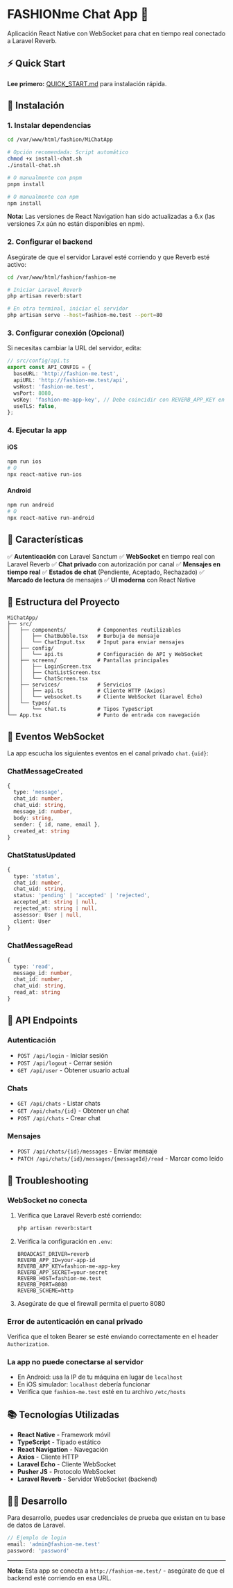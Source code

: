 # FASHIONme Chat App 💬

Aplicación React Native con WebSocket para chat en tiempo real conectado a Laravel Reverb.

## ⚡ Quick Start

**Lee primero:** [QUICK_START.md](./QUICK_START.md) para instalación rápida.

## 🚀 Instalación

### 1. Instalar dependencias

```bash
cd /var/www/html/fashion/MiChatApp

# Opción recomendada: Script automático
chmod +x install-chat.sh
./install-chat.sh

# O manualmente con pnpm
pnpm install

# O manualmente con npm
npm install
```

**Nota:** Las versiones de React Navigation han sido actualizadas a 6.x (las versiones 7.x aún no están disponibles en npm).

### 2. Configurar el backend

Asegúrate de que el servidor Laravel esté corriendo y que Reverb esté activo:

```bash
cd /var/www/html/fashion/fashion-me

# Iniciar Laravel Reverb
php artisan reverb:start

# En otra terminal, iniciar el servidor
php artisan serve --host=fashion-me.test --port=80
```

### 3. Configurar conexión (Opcional)

Si necesitas cambiar la URL del servidor, edita:

```typescript
// src/config/api.ts
export const API_CONFIG = {
  baseURL: 'http://fashion-me.test',
  apiURL: 'http://fashion-me.test/api',
  wsHost: 'fashion-me.test',
  wsPort: 8080,
  wsKey: 'fashion-me-app-key', // Debe coincidir con REVERB_APP_KEY en .env
  useTLS: false,
};
```

### 4. Ejecutar la app

#### iOS
```bash
npm run ios
# O
npx react-native run-ios
```

#### Android
```bash
npm run android
# O
npx react-native run-android
```

## 📱 Características

✅ **Autenticación** con Laravel Sanctum
✅ **WebSocket** en tiempo real con Laravel Reverb
✅ **Chat privado** con autorización por canal
✅ **Mensajes en tiempo real**
✅ **Estados de chat** (Pendiente, Aceptado, Rechazado)
✅ **Marcado de lectura** de mensajes
✅ **UI moderna** con React Native

## 🔧 Estructura del Proyecto

```
MiChatApp/
├── src/
│   ├── components/          # Componentes reutilizables
│   │   ├── ChatBubble.tsx   # Burbuja de mensaje
│   │   └── ChatInput.tsx    # Input para enviar mensajes
│   ├── config/
│   │   └── api.ts           # Configuración de API y WebSocket
│   ├── screens/             # Pantallas principales
│   │   ├── LoginScreen.tsx
│   │   ├── ChatListScreen.tsx
│   │   └── ChatScreen.tsx
│   ├── services/            # Servicios
│   │   ├── api.ts           # Cliente HTTP (Axios)
│   │   └── websocket.ts     # Cliente WebSocket (Laravel Echo)
│   └── types/
│       └── chat.ts          # Tipos TypeScript
└── App.tsx                  # Punto de entrada con navegación
```

## 🔌 Eventos WebSocket

La app escucha los siguientes eventos en el canal privado `chat.{uid}`:

### ChatMessageCreated
```typescript
{
  type: 'message',
  chat_id: number,
  chat_uid: string,
  message_id: number,
  body: string,
  sender: { id, name, email },
  created_at: string
}
```

### ChatStatusUpdated
```typescript
{
  type: 'status',
  chat_id: number,
  chat_uid: string,
  status: 'pending' | 'accepted' | 'rejected',
  accepted_at: string | null,
  rejected_at: string | null,
  assessor: User | null,
  client: User
}
```

### ChatMessageRead
```typescript
{
  type: 'read',
  message_id: number,
  chat_id: number,
  chat_uid: string,
  read_at: string
}
```

## 🔐 API Endpoints

### Autenticación
- `POST /api/login` - Iniciar sesión
- `POST /api/logout` - Cerrar sesión
- `GET /api/user` - Obtener usuario actual

### Chats
- `GET /api/chats` - Listar chats
- `GET /api/chats/{id}` - Obtener un chat
- `POST /api/chats` - Crear chat

### Mensajes
- `POST /api/chats/{id}/messages` - Enviar mensaje
- `PATCH /api/chats/{id}/messages/{messageId}/read` - Marcar como leído

## 🐛 Troubleshooting

### WebSocket no conecta

1. Verifica que Laravel Reverb esté corriendo:
   ```bash
   php artisan reverb:start
   ```

2. Verifica la configuración en `.env`:
   ```env
   BROADCAST_DRIVER=reverb
   REVERB_APP_ID=your-app-id
   REVERB_APP_KEY=fashion-me-app-key
   REVERB_APP_SECRET=your-secret
   REVERB_HOST=fashion-me.test
   REVERB_PORT=8080
   REVERB_SCHEME=http
   ```

3. Asegúrate de que el firewall permita el puerto 8080

### Error de autenticación en canal privado

Verifica que el token Bearer se esté enviando correctamente en el header `Authorization`.

### La app no puede conectarse al servidor

- En Android: usa la IP de tu máquina en lugar de `localhost`
- En iOS simulador: `localhost` debería funcionar
- Verifica que `fashion-me.test` esté en tu archivo `/etc/hosts`

## 📚 Tecnologías Utilizadas

- **React Native** - Framework móvil
- **TypeScript** - Tipado estático
- **React Navigation** - Navegación
- **Axios** - Cliente HTTP
- **Laravel Echo** - Cliente WebSocket
- **Pusher JS** - Protocolo WebSocket
- **Laravel Reverb** - Servidor WebSocket (backend)

## 👨‍💻 Desarrollo

Para desarrollo, puedes usar credenciales de prueba que existan en tu base de datos de Laravel.

```typescript
// Ejemplo de login
email: 'admin@fashion-me.test'
password: 'password'
```

---

**Nota:** Esta app se conecta a `http://fashion-me.test/` - asegúrate de que el backend esté corriendo en esa URL.
